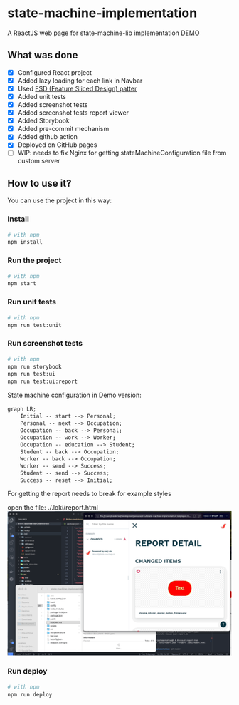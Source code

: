 # state-machine-implementation

A ReactJS web page for state-machine-lib implementation [DEMO](https://densorokin.github.io/state-machine-implementation/)

## What was done
- [x] Configured React project
- [x] Added lazy loading for each link in Navbar
- [x] Used [FSD (Feature Sliced Design) patter](https://feature-sliced.design/)
- [x] Added unit tests
- [x] Added screenshot tests
- [x] Added screenshot tests report viewer
- [x] Added Storybook
- [x] Added pre-commit mechanism
- [x] Added github action
- [x] Deployed on GitHub pages
- [ ] WIP: needs to fix Nginx for getting stateMachineConfiguration file from custom server

## How to use it?

You can use the project in this way:

### Install
```bash
# with npm
npm install
```

### Run the project
```bash
# with npm
npm start
```

### Run unit tests
```bash
# with npm
npm run test:unit
```

### Run screenshot tests
```bash
# with npm
npm run storybook
npm run test:ui
npm run test:ui:report
```

State machine configuration in Demo version:
```mermaid
graph LR;
	Initial -- start --> Personal;
	Personal -- next --> Occupation;
	Occupation -- back --> Personal;
	Occupation -- work --> Worker;
	Occupation -- education --> Student;
	Student -- back --> Occupation;
	Worker -- back --> Occupation;
	Worker -- send --> Success;
	Student -- send --> Success;
	Success -- reset --> Initial;
```


For getting the report needs to break for example styles

open the file: ./.loki/report.html
![Screenshot tests report](test_ui_report.gif)


### Run deploy 
```bash
# with npm
npm run deploy
```
